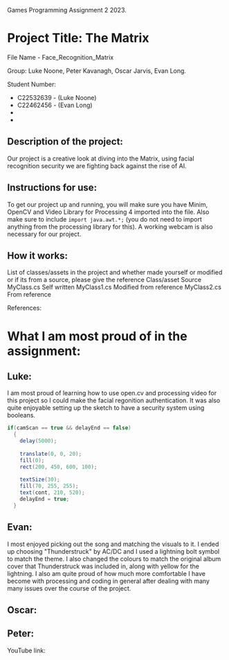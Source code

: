 Games Programming Assignment 2 2023. 

# Project Title: The Matrix
File Name - Face_Recognition_Matrix

Group: Luke Noone, Peter Kavanagh, Oscar Jarvis, Evan Long.

Student Number: 
- C22532639 - (Luke Noone)
- C22462456 - (Evan Long)
- 
- 

## Description of the project:
Our project is a creative look at diving into the Matrix, using facial recognition security we are fighting back against the rise of AI. 

## Instructions for use:
To get our project up and running, you will make sure you have Minim, OpenCV and Video Library for Processing 4 imported into the file. Also make sure to include ```import java.awt.*;``` (you do not need to import anything from the processing library for this). A working webcam is also necessary for our project. 

## How it works:

List of classes/assets in the project and whether made yourself or modified or if its from a source, please give the reference
Class/asset	Source
MyClass.cs	Self written
MyClass1.cs	Modified from reference
MyClass2.cs	From reference


References:

# What I am most proud of in the assignment:
## Luke:
I am most proud of learning how to use open.cv and processing video for this project so I could make the facial regonition authentication. It was also quite enjoyable setting up the sketch to have a security system using booleans. 
```Java
if(camScan == true && delayEnd == false)
  {
    delay(5000);
    
    translate(0, 0, 20);
    fill(0);
    rect(200, 450, 600, 100);
    
    textSize(30);
    fill(70, 255, 255);
    text(cont, 210, 520);
    delayEnd = true;
  }
```

## Evan:
I most enjoyed picking out the song and matching the visuals to it. I ended up choosing "Thunderstruck" by AC/DC and I used a lightning bolt symbol to match the theme. I also changed the colours to match the original album cover that Thunderstruck was included in, along with yellow for the lightning.
I also am quite proud of how much more comfortable I have become with processing and coding in general after dealing with many many issues over the course of the project. 

## Oscar:

## Peter:




YouTube link:


